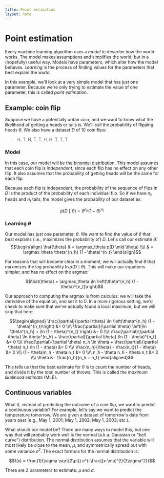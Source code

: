 ```yaml
---
title: Point estimation
layout: note
---
```


# Point estimation

Every machine learning algorithm uses a *model* to describe how the world works. The model makes assumptions and simplifies the world, but in a (hopefully) useful way. Models have parameters, which alter how the model behaves. *Learning* is the process of finding values for the parameters that best explain the world.

In this example, we'll look at a very simple model that has just one parameter. Because we're only trying to estimate the value of one parameter, this is called *point estimation*.

## Example: coin flip

Suppose we have a potentially unfair coin, and we want to know what the likelihood of getting a heads or tails is. We'll call the probability of flipping heads $\theta$. We also have a dataset $D$ of 10 coin flips:

> H, T, H, T, T, H, H, T, T, T

### Model
In this case, our model will be the [binomial distribution](http://en.wikipedia.org/wiki/Binomial_distribution). This model assumes that each coin flip is *independent*, since each flip has no effect on any other flip. It also assumes that the probability of getting heads will be the same for each flip.

Because each flip is independent, the probability of the sequence of flips in $D$ is the product of the probability of each individual flip. So if we have $n_h$ heads and $n_t$ tails, the model gives the probability of our dataset as:

$$p(D \mid \theta) = \theta^{n_h} (1 - \theta)^{n_t}$$

### Learning $\theta$

Our model has just one parameter, $\theta$. We want to find the value of $\theta$ that best explains (i.e., maximizes the probability of) $D$. Let's call our estimate $\hat{\theta}$:
$$\begin{align}
    \hat{\theta} & = \argmax_\theta p(D \mid \theta) \\\\
      & = \argmax_\theta \theta^{n_h} (1 - \theta)^{n_t}
\end{align}$$

For reasons that will become clear in a moment, we will actually find $\theta$ that maximizes the log probability $\ln p(D \mid \theta)$. This will make our equations simpler, and has no effect on the argmax:

$$\hat{\theta} = \argmax_\theta \ln \left(\theta^{n_h} (1 - \theta)^{n_t}\right)$$

Our approach to computing the argmax is from calculus: we will take the derivative of the equation, and set it to 0. In a more rigorous setting, we'd check to make sure that we've actually found a local maximum, but we will skip that here.

$$\begin{aligned}
    \frac{\partial}{\partial \theta} \ln \left(\theta^{n_h} (1 - \theta)^{n_t}\right) &= 0 \\\\
    \frac{\partial}{\partial \theta} \left(\ln \theta^{n_h} + \ln (1 - \theta)^{n_t} \right) &= 0 \\\\
    \frac{\partial}{\partial \theta} \ln \theta^{n_h} + \frac{\partial}{\partial \theta} \ln (1 - \theta)^{n_t} &= 0 \\\\
    \frac{\partial}{\partial \theta} n_h \ln \theta + \frac{\partial}{\partial \theta} n_t \ln (1 - \theta) &= 0 \\\\
    \frac{n_h}{\theta} - \frac{n_t}{1 - \theta} &= 0 \\\\
    (1 - \theta)n_h - \theta n_t &= 0 \\\\
    n_h - \theta n_h - \theta n_t &= 0 \\\\
    \theta &= \frac{n_h}{n_h + n_t}
  \end{aligned}$$
  
This tells us that the best estimate for $\theta$ is to count the number of heads, and divide it by the total number of throws. This is called the *maximum likelihood estimate* (MLE).

## Continuous variables

What if, instead of predicting the outcome of a coin flip, we want to predict a continuous variable? For example, let's say we want to predict the temperature tomorrow. We are given a dataset of tomorrow's date from years past (e.g., May 1, 2001; May 1, 2002; May 1, 2003; etc.).

What should our model be? There are many ways to model this, but one way that will probably work well is the normal (a.k.a. Gaussian or "bell curve") distribution. The normal distribution assumes that the variable will most likely be close to the mean, $\mu$, and symmetrically spread out with some variance $\sigma^2$. The exact formula for the normal distribution is:

$$f(x) = \frac{1}{\sigma \sqrt{2\pi}} e^{-\frac{(x-\mu)^2}{2\sigma^2}}$$

There are 2 parameters to estimate: $\mu$ and $\sigma$.
